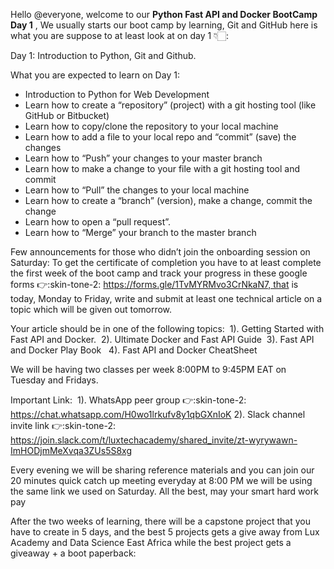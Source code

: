 Hello @everyone, welcome to our **Python Fast API and Docker BootCamp Day 1** ,  We usually starts our boot camp by learning, Git and GitHub here is what you are suppose to at least look at on day 1 👇🏻: 

Day 1: Introduction to Python, Git and Github. 

What you are expected to learn on Day 1:
* Introduction to Python for Web Development
* Learn how to create a “repository” (project) with a git hosting tool (like GitHub or Bitbucket)
* Learn how to copy/clone the repository to your local machine
* Learn how to add a file to your local repo and “commit” (save) the changes
* Learn how to “Push” your changes to your master branch
* Learn how to make a change to your file with a git hosting tool and commit
* Learn how to “Pull” the changes to your local machine
* Learn how to create a “branch” (version), make a change, commit the change
* Learn how to open a “pull request”.
* Learn how to “Merge” your branch to the master branch 


Few announcements for those who didn’t join the onboarding session on Saturday:
To get the certificate of completion you have to at least complete the first week of the boot camp and track your progress in these google forms :point_right::skin-tone-2: https://forms.gle/1TvMYRMvo3CrNkaN7, that is today, Monday to Friday, write and submit at least one technical article on a topic which will be given out tomorrow. 

Your article should be in one of the following topics: 
          1). Getting Started with Fast API and Docker. 
          2). Ultimate Docker and Fast API Guide 
          3). Fast API and Docker Play Book  
          4). Fast API and Docker CheatSheet 

We will be having two classes per week 8:00PM to 9:45PM EAT on Tuesday and Fridays. 

Important Link: 
          1). WhatsApp peer group :point_right::skin-tone-2: https://chat.whatsapp.com/H0wo1lrkufv8y1qbGXnIoK
          2). Slack channel invite link :point_right::skin-tone-2: https://join.slack.com/t/luxtechacademy/shared_invite/zt-wyrywawn-ImHODjmMeXvqa3ZUs5S8xg 

Every evening we will be sharing  reference materials and  you can join our 20 minutes  quick  catch up meeting everyday at 8:00 PM we will be using the same link we used on Saturday.  All the best, may your smart hard work pay

After the two weeks of learning, there will be a capstone project that you have to create in 5 days, and the best 5  projects gets a give away from Lux Academy and Data Science East Africa while the best project gets a giveaway + a boot paperback:
